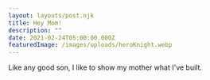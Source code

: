 ```yaml
---
layout: layouts/post.njk
title: Hey Mom!
description: ""
date: 2021-02-24T05:00:00.000Z
featuredImage: /images/uploads/heroKnight.webp
---
```

Like any good son, I like to show my mother what I've built.